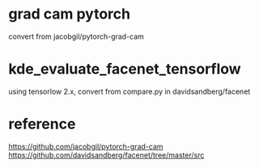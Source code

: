 # grad cam pytorch 
convert from jacobgil/pytorch-grad-cam
# kde_evaluate_facenet_tensorflow 
using tensorlow 2.x, convert from compare.py in davidsandberg/facenet
# reference
https://github.com/jacobgil/pytorch-grad-cam \
https://github.com/davidsandberg/facenet/tree/master/src

